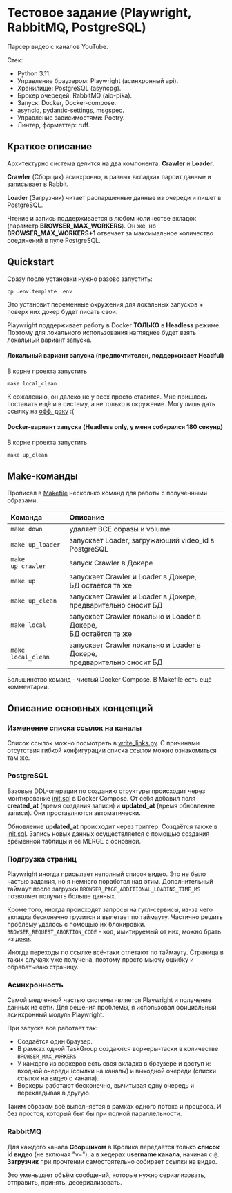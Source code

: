 # Тестовое задание (Playwright, RabbitMQ, PostgreSQL)

Парсер видео с каналов YouTube.

Стек:
- Python 3.11.
- Управление браузером: Playwright (асинхронный api).
- Хранилище: PostgreSQL (asyncpg).
- Брокер очередей: RabbitMQ (aio-pika).
- Запуск: Docker, Docker-compose.
- asyncio, pydantic-settings, msgspec.
- Управление зависимостями: Poetry.
- Линтер, форматтер: ruff.


## Краткое описание

Архитектурно система делится на два компонента: **Crawler** и **Loader**.

**Crawler** (Сборщик) асинхронно, в разных вкладках парсит данные и записывает в Rabbit.

**Loader** (Загрузчик) читает распаршенные данные из очереди и пишет в PostgreSQL.

Чтение и запись поддерживается в любом количестве вкладок (параметр **BROWSER_MAX_WORKERS**).
Он же, но **BROWSER_MAX_WORKERS+1** отвечает за максимальное количество соединений в пуле PostgreSQL.


## Quickstart

Сразу после установки нужно разово запустить: 
```
cp .env.template .env
```

Это установит переменные окружения для локальных запусков + поверх них докер будет писать свои.

Playwright поддерживает работу в Docker **ТОЛЬКО** в **Headless** режиме. 
Поэтому для локального использования нагляднее будет взять локальный вариант запуска.

#### Локальный вариант запуска (предпочтителен, поддерживает Headful)

В корне проекта запустить 

```
make local_clean
```
К сожалению, он далеко не у всех просто ставится. Мне пришлось поставить ещё и в систему, а не только в окружение.
Могу лишь дать ссылку на [офф. доку](https://playwright.dev/python/docs/library) :(

#### Docker-вариант запуска (Headless only, у меня собирался 180 секунд)

В корне проекта запустить 

```
make up_clean
```

## Make-команды

Прописал в [Makefile](Makefile) несколько команд для работы с полученными образами.

| Команда            | Описание                                                                    |
|:-------------------|:----------------------------------------------------------------------------|
| `make down`        | удаляет ВСЕ образы и volume                                                 |
| `make up_loader`   | запускает Loader, загружающий video_id в PostgreSQL                         |
| `make up_crawler`  | запуск Crawler в Докере                                                     |
| `make up`          | запускает Crawler и Loader в Докере, <br/>БД остаётся та же                 |
| `make up_clean`    | запускает Crawler и Loader в Докере, <br/>предварительно сносит БД          |
| `make local`       | запускает Crawler локально и Loader в Докере, <br/>БД остаётся та же        |
| `make local_clean` | запускает Crawler локально и Loader в Докере, <br/>предварительно сносит БД |

Большинство команд - чистый Docker Compose. В Makefile есть ещё комментарии.


## Описание основных концепций

### Изменение списка ссылок на каналы

Список ссылок можно посмотреть в [write_links.py](crawler%2Fwrite_links.py).
С причинами отсутствия гибкой конфигурации списка ссылок можно ознакомиться там же.

### PostgreSQL
Базовые DDL-операции по созданию структуры происходит через монтирование [init.sql](init.sql) в Docker Compose.
От себя добавил поля **created_at** (время создания записи) и **updated_at** (время обновление записи). Они проставляются автоматически.

Обновление **updated_at** происходит через триггер. Создаётся также в [init.sql](init.sql).
Запись новых данных осуществляется с помощью создания временной таблицы и её MERGE с основной.

### Подгрузка страниц
Playwright иногда присылает неполный список видео. Это не было частью задания, но я немного поработал над этим.
Дополнительный таймаут после загрузки `BROWSER_PAGE_ADDITIONAL_LOADING_TIME_MS` позволяет получить больше данных.

Кроме того, иногда происходят запросы на гугл-сервисы, из-за чего вкладка бесконечно грузится и вылетает по таймауту.
Частично решить проблему удалось с помощью их блокировки. `BROWSER_REQUEST_ABORTION_CODE` - код, имитируемый от них, можно брать из [доки](https://playwright.dev/python/docs/api/class-route#route-abort-option-error-code).

Иногда переходы по ссылке всё-таки отлетают по таймауту. 
Страница в таких случаях уже получена, поэтому просто мьючу ошибку и обрабатываю страницу.

### Асинхронность
Самой медленной частью системы является Playwright и получение данных из сети.
Для решения проблемы, я использовал официальный асинхронный модуль Playwright.

При запуске всё работает так:
- Создаётся один браузер.
- В рамках одной TaskGroup создаются воркеры-таски в количестве `BROWSER_MAX_WORKERS`
- У каждого из воркеров есть своя вкладка в браузере и доступ к: входной очереди (ссылки на каналы) и выходной очереди (списки ссылок на видео с канала).
- Воркеры работают бесконечно, вычитывая одну очередь и перекладывая в другую.

Таким образом всё выполняется в рамках одного потока и процесса. И без простоя, который был бы при полной параллельности.

### RabbitMQ
Для каждого канала **Сборщиком** в Кролика  передаётся только **список id видео** (не включая "v="), а в хедерах **username канала**, начиная с `@`.
**Загрузчик** при прочтении самостоятельно собирает ссылки на видео.

Это уменьшает объём сообщений, которые нужно сериализовать, отправить, принять, десериализовать.
